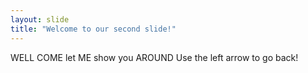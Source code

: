 ```yaml
---
layout: slide
title: "Welcome to our second slide!"
---
```

WELL COME let ME show you AROUND
Use the left arrow to go back!
